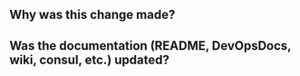 ## Why was this change made?



## Was the documentation (README, DevOpsDocs, wiki, consul, etc.) updated?
